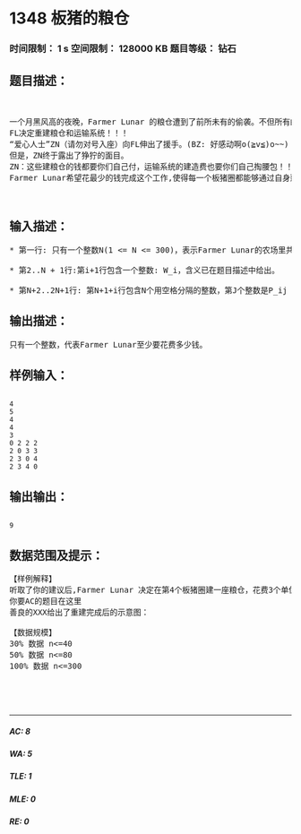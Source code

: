 # 1348 板猪的粮仓    
### 时间限制： 1 s     空间限制： 128000 KB     题目等级： 钻石  
## 题目描述：  

<pre>


一个月黑风高的夜晚，Farmer Lunar 的粮仓遭到了前所未有的偷袭。不但所有的粮食被席卷一空，就连所有的运输系统都被残忍地破坏。近日，FL的板猪们因为营养不良而面黄肌瘦。
FL决定重建粮仓和运输系统！！！
“爱心人士”ZN（请勿对号入座）向FL伸出了援手。(BZ: 好感动啊o(≧v≦)o~~)
但是，ZN终于露出了狰狞的面目。
ZN：这些建粮仓的钱都要你们自己付，运输系统的建造费也要你们自己掏腰包！！现在我告诉你在第I个板猪圈建粮仓，需要代价W_i (1 <= W_i <= 100,000)，任意两个板猪圈之间建运输系统的代价P_ij (1 <= P_ij <=100,000; P_ij = P_ji; P_ii=0)，你们自己找出方案吧。
Farmer Lunar希望花最少的钱完成这个工作,使得每一个板猪圈都能够通过自身建造粮仓或通过运输系统从别的粮仓得到粮食来获取食物。你的任务就是输出最少要花费多少钱！！（PS:纯属信心题）


</pre>
  
  
## 输入描述：  

<pre>
* 第一行: 只有一个整数N(1 <= N <= 300)，表示Farmer Lunar的农场里共有N个板猪圈。
 
* 第2..N + 1行:第i+1行包含一个整数: W_i，含义已在题目描述中给出。
 
* 第N+2..2N+1行: 第N+1+i行包含N个用空格分隔的整数，第J个整数是P_ij
</pre>
  
  
## 输出描述：  

<pre>
只有一个整数，代表Farmer Lunar至少要花费多少钱。
</pre>
  
  
## 样例输入：  

<pre><code>
4
5
4
4
3
0 2 2 2
2 0 3 3
2 3 0 4
2 3 4 0
</code></pre>
  
  
## 输出输出：  

<pre><code>
9
</code></pre>
  
  
## 数据范围及提示：  

<pre>
【样例解释】
听取了你的建议后,Farmer Lunar 决定在第4个板猪圈建一座粮仓，花费3个单位的代价，然后第1个板猪圈与第4个板猪圈建立运输系统，花费2个单位，第2、3个板猪圈分别与第1个板猪圈建立运输系统，各花费2个单位，这样，4个板猪圈的板猪们都有粮食吃啦！共计9个单位，是最优解。
你要AC的题目在这里
善良的XXX给出了重建完成后的示意图：

【数据规模】 
30% 数据 n<=40
50% 数据 n<=80
100% 数据 n<=300
  

  

</pre>
  
  
***  

##### AC: 8  
##### WA: 5  
##### TLE: 1  
##### MLE: 0  
##### RE: 0  

